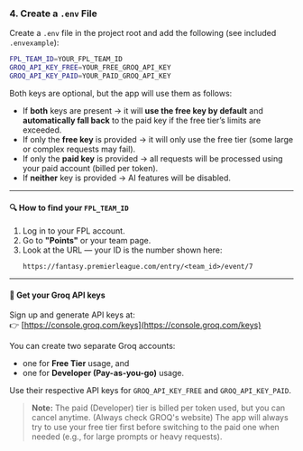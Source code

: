 ### 4. Create a `.env` File

Create a `.env` file in the project root and add the following (see included `.envexample`):

```bash
FPL_TEAM_ID=YOUR_FPL_TEAM_ID
GROQ_API_KEY_FREE=YOUR_FREE_GROQ_API_KEY
GROQ_API_KEY_PAID=YOUR_PAID_GROQ_API_KEY
```

Both keys are optional, but the app will use them as follows:

- If **both** keys are present → it will **use the free key by default** and **automatically fall back** to the paid key if the free tier’s limits are exceeded.  
- If only the **free key** is provided → it will only use the free tier (some large or complex requests may fail).  
- If only the **paid key** is provided → all requests will be processed using your paid account (billed per token).  
- If **neither** key is provided → AI features will be disabled.

---

#### 🔍 How to find your `FPL_TEAM_ID`
1. Log in to your FPL account.  
2. Go to **"Points"** or your team page.  
3. Look at the URL — your ID is the number shown here:  
   ```
   https://fantasy.premierleague.com/entry/<team_id>/event/7
   ```

---

#### 🧠 Get your Groq API keys
Sign up and generate API keys at:  
👉 [https://console.groq.com/keys](https://console.groq.com/keys)

You can create two separate Groq accounts:
- one for **Free Tier** usage, and  
- one for **Developer (Pay-as-you-go)** usage.  

Use their respective API keys for `GROQ_API_KEY_FREE` and `GROQ_API_KEY_PAID`.

> **Note:** The paid (Developer) tier is billed per token used, but you can cancel anytime. (Always check GROQ's website)
> The app will always try to use your free tier first before switching to the paid one when needed (e.g., for large prompts or heavy requests).  
